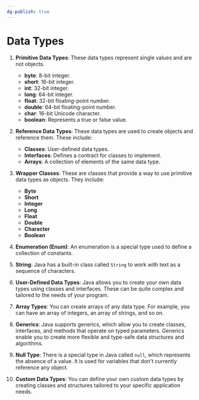 ```yaml
---
dg-publish: true
---
```


# Data Types

1. **Primitive Data Types**: These data types represent single values and are not objects.
    
    - **byte**: 8-bit integer.
    - **short**: 16-bit integer.
    - **int**: 32-bit integer.
    - **long**: 64-bit integer.
    - **float**: 32-bit floating-point number.
    - **double**: 64-bit floating-point number.
    - **char**: 16-bit Unicode character.
    - **boolean**: Represents a true or false value.
2. **Reference Data Types**: These data types are used to create objects and reference them. These include:
    
    - **Classes**: User-defined data types.
    - **Interfaces**: Defines a contract for classes to implement.
    - **Arrays**: A collection of elements of the same data type.
3. **Wrapper Classes**: These are classes that provide a way to use primitive data types as objects. They include:
    
    - **Byte**
    - **Short**
    - **Integer**
    - **Long**
    - **Float**
    - **Double**
    - **Character**
    - **Boolean**
4. **Enumeration (Enum)**: An enumeration is a special type used to define a collection of constants.
    
5. **String**: Java has a built-in class called `String` to work with text as a sequence of characters.
    
6. **User-Defined Data Types**: Java allows you to create your own data types using classes and interfaces. These can be quite complex and tailored to the needs of your program.
    
7. **Array Types**: You can create arrays of any data type. For example, you can have an array of integers, an array of strings, and so on.
    
8. **Generics**: Java supports generics, which allow you to create classes, interfaces, and methods that operate on typed parameters. Generics enable you to create more flexible and type-safe data structures and algorithms.
    
9. **Null Type**: There is a special type in Java called `null`, which represents the absence of a value. It is used for variables that don't currently reference any object.
    
10. **Custom Data Types**: You can define your own custom data types by creating classes and structures tailored to your specific application needs.